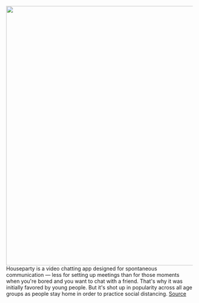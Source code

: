 <img src='https://cdn.vox-cdn.com/thumbor/Jy0eoMJjTRB35uAgTWCRxzBZDJE=/0x0:5184x3456/1200x800/filters:focal(2178x1314:3006x2142)/cdn.vox-cdn.com/uploads/chorus_image/image/66725878/Photo_4.0.0.jpg' width='700px' /><br/>
Houseparty is a video chatting app designed for spontaneous communication — less for setting up meetings than for those moments when you're bored and you want to chat with a friend. That's why it was initially favored by young people. But it's shot up in popularity across all age groups as people stay home in order to practice social distancing.
<a href='https://www.theverge.com/2020/4/29/21229590/houseparty-how-to-video-chat-call-games-talk-friends-app-ios-android'> Source <a/>